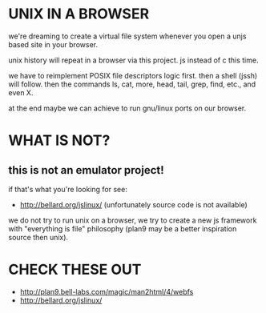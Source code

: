 UNIX IN A BROWSER
=================

we're dreaming to create a virtual file system whenever you open a unjs based
site in your browser.

unix history will repeat in a browser via this project. js instead of c this
time.

we have to reimplement POSIX file descriptors logic first. then a shell (jssh)
will follow. then the commands ls, cat, more, head, tail, grep, find, etc., and
even X.

at the end maybe we can achieve to run gnu/linux ports on our browser.

WHAT IS NOT?
============

this is not an emulator project!
--------------------------------

if that's what you're looking for see:

* http://bellard.org/jslinux/ (unfortunately source code is not available)

we do not try to run unix on a browser, we try to create a new js framework
with "everything is file" philosophy (plan9 may be a better inspiration source
then unix).

CHECK THESE OUT
===============
* http://plan9.bell-labs.com/magic/man2html/4/webfs
* http://bellard.org/jslinux/

